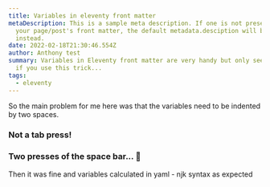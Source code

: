 ```yaml
---
title: Variables in eleventy front matter
metaDescription: This is a sample meta description. If one is not present in
  your page/post's front matter, the default metadata.desciption will be used
  instead.
date: 2022-02-18T21:30:46.554Z
author: Anthony test
summary: Variables in Eleventy front matter are very handy but only seem to work
  if you use this trick...
tags:
  - eleventy
---
```

So the main problem for me here was that the variables need to be indented by two spaces.

### Not a tab press!

### Two presses of the space bar... 🤔

Then it was fine and variables calculated in yaml - njk syntax as expected